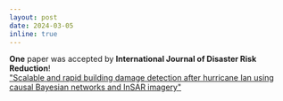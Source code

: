 ```yaml
---
layout: post
date: 2024-03-05
inline: true
---
```

**One** paper was accepted by **International Journal of Disaster Risk Reduction**!<br>
["Scalable and rapid building damage detection after hurricane Ian using causal Bayesian networks and InSAR imagery"](https://www.sciencedirect.com/science/article/pii/S221242092400133X)


